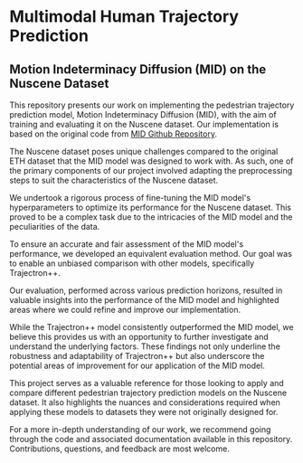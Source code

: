 # Multimodal Human Trajectory Prediction
## Motion Indeterminacy Diffusion (MID) on the Nuscene Dataset
This repository presents our work on implementing the pedestrian trajectory prediction model, Motion Indeterminacy Diffusion (MID), with the aim of training and evaluating it on the Nuscene dataset. Our implementation is based on the original code from [MID Github Repository](https://github.com/Gutianpei/MID/tree/main).

The Nuscene dataset poses unique challenges compared to the original ETH dataset that the MID model was designed to work with. As such, one of the primary components of our project involved adapting the preprocessing steps to suit the characteristics of the Nuscene dataset.

We undertook a rigorous process of fine-tuning the MID model's hyperparameters to optimize its performance for the Nuscene dataset. This proved to be a complex task due to the intricacies of the MID model and the peculiarities of the data.

To ensure an accurate and fair assessment of the MID model's performance, we developed an equivalent evaluation method. Our goal was to enable an unbiased comparison with other models, specifically Trajectron++.

Our evaluation, performed across various prediction horizons, resulted in valuable insights into the performance of the MID model and highlighted areas where we could refine and improve our implementation.

While the Trajectron++ model consistently outperformed the MID model, we believe this provides us with an opportunity to further investigate and understand the underlying factors. These findings not only underline the robustness and adaptability of Trajectron++ but also underscore the potential areas of improvement for our application of the MID model.

This project serves as a valuable reference for those looking to apply and compare different pedestrian trajectory prediction models on the Nuscene dataset. It also highlights the nuances and considerations required when applying these models to datasets they were not originally designed for.

For a more in-depth understanding of our work, we recommend going through the code and associated documentation available in this repository. Contributions, questions, and feedback are most welcome.
